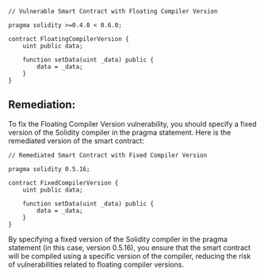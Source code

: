 ```solidity
// Vulnerable Smart Contract with Floating Compiler Version

pragma solidity >=0.4.0 < 0.6.0;

contract FloatingCompilerVersion {
    uint public data;

    function setData(uint _data) public {
        data = _data;
    }
}
```

## Remediation:

To fix the Floating Compiler Version vulnerability, you should specify a fixed version of the Solidity compiler in the pragma statement. Here is the remediated version of the smart contract:

```solidity
// Remediated Smart Contract with Fixed Compiler Version

pragma solidity 0.5.16;

contract FixedCompilerVersion {
    uint public data;

    function setData(uint _data) public {
        data = _data;
    }
}
```

By specifying a fixed version of the Solidity compiler in the pragma statement (in this case, version 0.5.16), you ensure that the smart contract will be compiled using a specific version of the compiler, reducing the risk of vulnerabilities related to floating compiler versions.